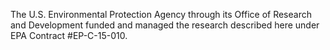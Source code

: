The U.S. Environmental Protection Agency through its Office of Research and Development funded and managed the research described here under EPA Contract #EP-C-15-010. 
